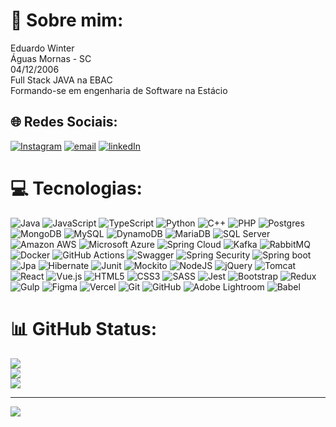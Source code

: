 # 💫 Sobre mim:
Eduardo Winter<br>Águas Mornas - SC<br>04/12/2006<br>Full Stack JAVA na EBAC<br>Formando-se em engenharia de Software na Estácio<br>


## 🌐 Redes Sociais:
[![Instagram](https://img.shields.io/badge/Instagram-%23E4405F.svg?style=for-the-badge&logo=Instagram&logoColor=white)](https://instagram.com/eduardo_winterr) [![email](https://img.shields.io/badge/Email-D14836?style=for-the-badge&logo=gmail&logoColor=white)](mailto:eduardowinterbr@gmail.com) [![linkedIn](https://img.shields.io/badge/-LinkedIn-blue?style=for-the-badge&logo=Linkedin&logoColor=white&link=YOUR_LINKEDIN_URL)](https://www.linkedin.com/in/eduardo-winter-45abb0301/)

# 💻 Tecnologias:
![Java](https://img.shields.io/badge/java-%23ED8B00.svg?style=for-the-badge&logo=openjdk&logoColor=white) ![JavaScript](https://img.shields.io/badge/javascript-%23323330.svg?style=for-the-badge&logo=javascript&logoColor=%23F7DF1E) ![TypeScript](https://img.shields.io/badge/typescript-%23007ACC.svg?style=for-the-badge&logo=typescript&logoColor=white) ![Python](https://img.shields.io/badge/python-3670A0?style=for-the-badge&logo=python&logoColor=ffdd54) ![C++](https://img.shields.io/badge/C++-00599C?style=for-the-badge&logo=cplusplus&logoColor=white&logoWidth=30)
![PHP](https://img.shields.io/badge/PHP-777BB4?style=for-the-badge&logo=php&logoColor=white&logoWidth=30) ![Postgres](https://img.shields.io/badge/postgres-%23316192.svg?style=for-the-badge&logo=postgresql&logoColor=white) ![MongoDB](https://img.shields.io/badge/MongoDB-%234ea94b.svg?style=for-the-badge&logo=mongodb&logoColor=white) ![MySQL](https://img.shields.io/badge/mysql-4479A1.svg?style=for-the-badge&logo=mysql&logoColor=white) ![DynamoDB](https://img.shields.io/badge/DynamoDB-4053D6?style=for-the-badge&logo=databricks&logoColor=white) ![MariaDB](https://img.shields.io/badge/MariaDB-003545?style=for-the-badge&logo=mariadb&logoColor=white) ![SQL Server](https://custom-icon-badges.demolab.com/badge/SQL%20Server-CC2927?logo=mssqlserver-white&style=for-the-badge&logoColor=white) ![Amazon AWS](https://custom-icon-badges.demolab.com/badge/Amazon%20AWS-232F3E?logo=aws&style=for-the-badge&logoColor=white) ![Microsoft Azure](https://custom-icon-badges.demolab.com/badge/Microsoft%20Azure-0089D6?logo=msazure&style=for-the-badge&logoColor=white) ![Spring Cloud](https://img.shields.io/badge/-Spring_Cloud-6DB33F?style=for-the-badge&logo=spring&logoColor=white) ![Kafka](https://img.shields.io/badge/Apache_Kafka-231F20?logo=apache-kafka&style=for-the-badge&logoColor=white) ![RabbitMQ](https://img.shields.io/badge/-RabbitMQ-FF6600?style=for-the-badge&logo=rabbitmq&logoColor=white)
 ![Docker](https://img.shields.io/badge/docker-%230db7ed.svg?style=for-the-badge&logo=docker&logoColor=white) ![GitHub Actions](https://img.shields.io/badge/github%20actions-%232671E5.svg?style=for-the-badge&logo=githubactions&logoColor=white) ![Swagger](https://img.shields.io/badge/-Swagger-%23Clojure?style=for-the-badge&logo=swagger&logoColor=white) ![Spring Security](https://img.shields.io/badge/Spring_Security-6DB33F?style=for-the-badge&logo=spring-security&logoColor=white) ![Spring boot](https://img.shields.io/badge/Spring%20Boot-6DB33F?style=for-the-badge&logo=springboot&logoColor=white) ![Jpa](https://img.shields.io/badge/Spring_data_jpa-6DB33F?style=for-the-badge&logo=SpringSecurity&logoColor=white) ![Hibernate](https://img.shields.io/badge/-Hibernate-59666C?logo=Hibernate&style=for-the-badge&logoColor=white&logoWidth=30) ![Junit](https://img.shields.io/badge/junit-%23E33332?style=for-the-badge&logo=junit5&logoColor=white&logoWidth=60) ![Mockito](https://img.shields.io/badge/Mockito-64b27c?logo=mocha&style=for-the-badge&logoColor=fff) ![NodeJS](https://img.shields.io/badge/node.js-6DA55F?style=for-the-badge&logo=node.js&logoColor=white) ![jQuery](https://img.shields.io/badge/jquery-%230769AD.svg?style=for-the-badge&logo=jquery&logoColor=white) ![Tomcat](https://img.shields.io/badge/Apache%20Tomcat-F8DC75?style=for-the-badge&logo=apachetomcat&logoColor=black) ![React](https://img.shields.io/badge/react-%2320232a.svg?style=for-the-badge&logo=react&logoColor=%2361DAFB) ![Vue.js](https://img.shields.io/badge/vue.js-%2335495e.svg?style=for-the-badge&logo=vuedotjs&logoColor=%234FC08D) ![HTML5](https://img.shields.io/badge/html5-%23E34F26.svg?style=for-the-badge&logo=html5&logoColor=white) ![CSS3](https://img.shields.io/badge/css3-%231572B6.svg?style=for-the-badge&logo=css3&logoColor=white) ![SASS](https://img.shields.io/badge/SASS-hotpink.svg?style=for-the-badge&logo=SASS&logoColor=white) ![Jest](https://img.shields.io/badge/Jest-323330?style=for-the-badge&logo=Jest&logoColor=white) ![Bootstrap](https://img.shields.io/badge/Bootstrap-563D7C?style=for-the-badge&logo=bootstrap&logoColor=white) ![Redux](https://img.shields.io/badge/redux-%23593d88.svg?style=for-the-badge&logo=redux&logoColor=white) ![Gulp](https://img.shields.io/badge/GULP-%23CF4647.svg?style=for-the-badge&logo=gulp&logoColor=white) ![Figma](https://img.shields.io/badge/figma-%23F24E1E.svg?style=for-the-badge&logo=figma&logoColor=white) ![Vercel](https://img.shields.io/badge/vercel-%23000000.svg?style=for-the-badge&logo=vercel&logoColor=white) ![Git](https://img.shields.io/badge/git-%23F05033.svg?style=for-the-badge&logo=git&logoColor=white) ![GitHub](https://img.shields.io/badge/github-%23121011.svg?style=for-the-badge&logo=github&logoColor=white) ![Adobe Lightroom](https://img.shields.io/badge/Adobe%20Lightroom-31A8FF.svg?style=for-the-badge&logo=Adobe%20Lightroom&logoColor=white) ![Babel](https://img.shields.io/badge/Babel-F9DC3e?style=for-the-badge&logo=babel&logoColor=black)
# 📊 GitHub Status:
![](https://github-readme-stats.vercel.app/api?username=WinterBR&theme=dark&hide_border=false&include_all_commits=true&count_private=true)<br/>
![](https://nirzak-streak-stats.vercel.app/?user=WinterBR&theme=dark&hide_border=false)<br/>
![](https://github-readme-stats.vercel.app/api/top-langs/?username=WinterBR&theme=dark&hide_border=false&include_all_commits=true&count_private=true&layout=compact)

---
[![](https://visitcount.itsvg.in/api?id=WinterBR&icon=0&color=0)](https://visitcount.itsvg.in)

<!-- Proudly created with GPRM ( https://gprm.itsvg.in ) -->
